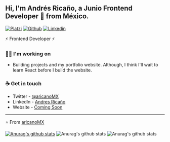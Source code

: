 ## Hi, I'm Andrés Ricaño, a Junio Frontend Developer 🚀 from México.

<!-- **aricanoMX/aricanomx** is a ✨ _special_ ✨ repository because its `README.md` (this file) appears on your GitHub profile. -->


[![Platzi](https://img.shields.io/badge/Platzi-Andrés_Ricaño-lemon?style=flat-square&logo=Platzi&logoColor=lemon)](https://platzi.com/@AricanoMX/)
[![Github](https://img.shields.io/badge/Github-aricanoMX-blueviolet?style=flat-square&logo=Github&logoColor=white)](https://github.com/aricanomx)
[![Linkedin](https://img.shields.io/badge/LinkedIn-Andrés_Ricaño-blue?style=flat-square&logo=Linkedin&logoColor=white)](https://www.linkedin.com/in/aricanomx/)

⚡ Frontend Developer ⚡
### 👩‍💻 I'm working on
- Building projects and my portfolio website. 
Although, I think I'll wait to learn React before I build the website.

### ☕ Get in touch
- Twitter - [@aricanoMX](https://twitter.com/aricanoMX)
- LinkedIn - [Andres Ricaño](https://www.linkedin.com/in/aricanomx/)
- Website - [Coming Soon](https://aricanomx.com)

---
⭐️ From [aricanoMX](https://github.com/aricanoMX)

[![Anurag's github stats](https://github-readme-stats.vercel.app/api?username=aricanomx)](https://github.com/anuraghazra/github-readme-stats)
![Anurag's github stats](https://github-readme-stats.vercel.app/api?username=aricanomx&show_icons=true)
![Anurag's github stats](https://github-readme-stats.vercel.app/api?username=aricanomx&show_icons=true&theme=dark)
